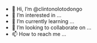 - 👋 Hi, I’m @clintonolotodongo
- 👀 I’m interested in ...
- 🌱 I’m currently learning ...
- 💞️ I’m looking to collaborate on ...
- 📫 How to reach me ...

<!---
clintonolotodongo/clintonolotodongo is a ✨ special ✨ repository because its `README.md` (this file) appears on your GitHub profile.
You can click the Preview link to take a look at your changes.
--->

